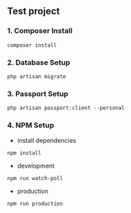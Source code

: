 ## Test project

### 1. Composer Install
```
composer install
```
### 2. Database Setup

```
php artisan migrate
```

### 3. Passport Setup
```
php artisan passport:client --personal
```

### 4. NPM Setup

- install dependencies

```
npm install
```

- development
```
npm run watch-poll
```

- production
```
npm run production
```